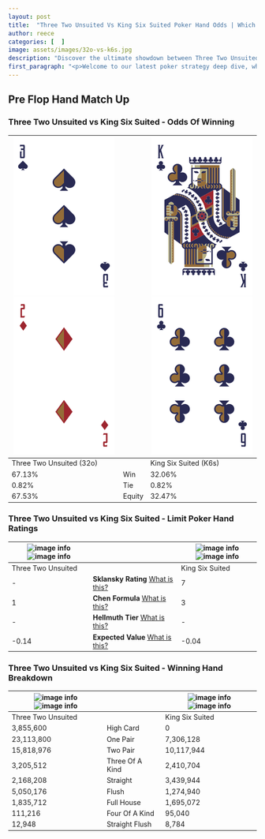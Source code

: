 ```yaml
---
layout: post
title:  "Three Two Unsuited Vs King Six Suited Poker Hand Odds | Which Is The Better Hand In Poker? A Complete Guide"
author: reece
categories: [  ]
image: assets/images/32o-vs-k6s.jpg
description: "Discover the ultimate showdown between Three Two Unsuited and King Six Suited in poker! Uncover the odds, strategies, and scenarios where one hand triumphs over the other. Get ready to up your poker game with this thrilling analysis."
first_paragraph: "<p>Welcome to our latest poker strategy deep dive, where we're pitting two distinct hands against each other in a high-stakes showdown: Three Two Unsuited vs King Six Suited.</p><p>In the dynamic world of poker, every decision counts, and knowing which hand holds the upper hand is key to your success at the table.</p><p>In this article, we'll dissect these two hands, explore the scenarios where one dominates the other, and equip you with the knowledge to make strategic choices that can tip the odds in your favor.</p><p>Get ready to unravel the intriguing dynamics of these poker hands and elevate your game to new heights.</p>"
---
```




[comment]: # (sp0)

## Pre Flop Hand Match Up

<div class="table hand-ratings" markdown="1"> 



### Three Two Unsuited vs King Six Suited - Odds Of Winning


    
| ![image info](assets/images/hand1/3.png) ![image info](assets/images/hand1/2o.png) |  | ![image info](assets/images/hand2/k.png) ![image info](assets/images/hand2/6.png) |
| -------- | -------- | -------- |
| Three Two Unsuited (32o) |  | King Six Suited (K6s) |
| 67.13% | Win | 32.06% |
| 0.82% | Tie | 0.82% |
| 67.53% | Equity | 32.47% |




[comment]: # (sp1)



### Three Two Unsuited vs King Six Suited - Limit Poker Hand Ratings


    
| ![image info](https://www.riverpairs.com/assets/images/hand1/3.png) ![image info](https://www.riverpairs.com/assets/images/hand1/2o.png) |  | ![image info](https://www.riverpairs.com/assets/images/hand2/k.png) ![image info](https://www.riverpairs.com/assets/images/hand2/6.png) |
| -------- | -------- | -------- |
| Three Two Unsuited |  | King Six Suited |
| - | **Sklansky Rating** [What is this?](/sklansky-rating-explained) | 7 |
| 1 | **Chen Formula** [What is this?](/chen-formula-explained) | 3 |
| - | **Hellmuth Tier** [What is this?](/Hellmuth-tier-explained) | - |
| -0.14 | **Expected Value** [What is this?](/expected-value-explained) | -0.04 |




[comment]: # (sp2)



### Three Two Unsuited vs King Six Suited - Winning Hand Breakdown


    
| ![image info](https://www.riverpairs.com/assets/images/hand1/3.png) ![image info](https://www.riverpairs.com/assets/images/hand1/2o.png) |  | ![image info](https://www.riverpairs.com/assets/images/hand2/k.png) ![image info](https://www.riverpairs.com/assets/images/hand2/6.png) |
| -------- | -------- | -------- |
| Three Two Unsuited |  | King Six Suited |
| 3,855,600 | High Card | 0 |
| 23,113,800 | One Pair | 7,306,128 |
| 15,818,976 | Two Pair | 10,117,944 |
| 3,205,512 | Three Of A Kind | 2,410,704 |
| 2,168,208 | Straight | 3,439,944 |
| 5,050,176 | Flush | 1,274,940 |
| 1,835,712 | Full House | 1,695,072 |
| 111,216 | Four Of A Kind | 95,040 |
| 12,948 | Straight Flush | 8,784 |




[comment]: # (sp3)



</div>

[comment]: # (sp4)



[comment]: # (sp5)

